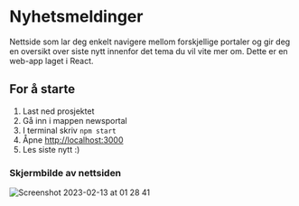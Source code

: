 # Nyhetsmeldinger

Nettside som lar deg enkelt navigere mellom forskjellige portaler og gir deg en oversikt over siste nytt innenfor det tema du vil vite mer om. Dette er en web-app laget i React. 

## For å starte
1. Last ned prosjektet
2. Gå inn i mappen newsportal
3. I terminal skriv `npm start`
4. Åpne [http://localhost:3000](http://localhost:3000)
5. Les siste nytt :)

### Skjermbilde av nettsiden
![Screenshot 2023-02-13 at 01 28 41](https://user-images.githubusercontent.com/9111145/218346715-18909de1-0252-4f81-84db-0b71d307590d.png)
